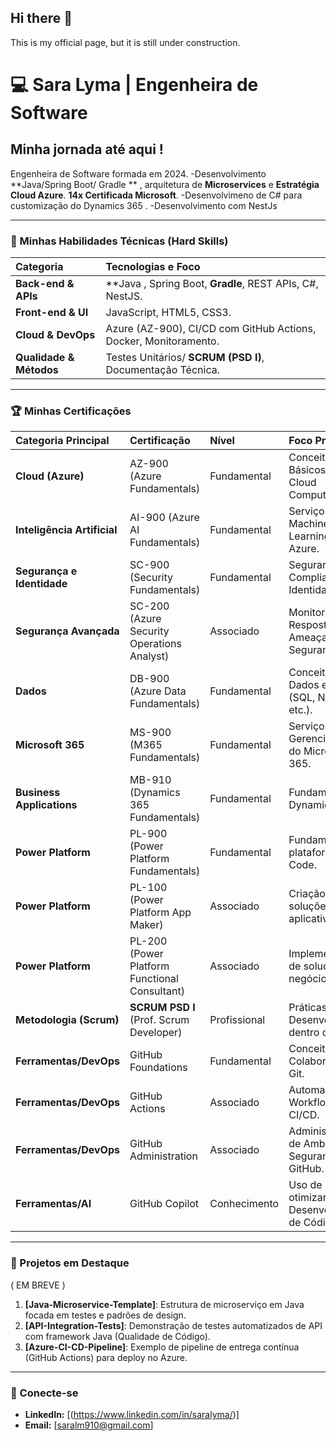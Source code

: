 ## Hi there 👋
This is my official page, but it is still under construction.
# 💻 Sara Lyma | Engenheira de Software 

## Minha jornada até aqui !
Engenheira de Software formada em 2024. 
-Desenvolvimento **Java/Spring Boot/ Gradle ** , arquitetura de **Microservices** e **Estratégia Cloud Azure**. **14x Certificada Microsoft**. 
-Desenvolvimeno de C# para customização do Dynamics 365 .
-Desenvolvimento com NestJs 

---

### 🚀 Minhas Habilidades Técnicas (Hard Skills)
| Categoria | Tecnologias e Foco |
| :--- | :--- |
| **Back-end & APIs** | **Java , Spring Boot, **Gradle**, REST APIs, C#, NestJS. |
| **Front-end & UI** | JavaScript, HTML5, CSS3. |
| **Cloud & DevOps** | Azure (AZ-900), CI/CD com GitHub Actions, Docker, Monitoramento. |
| **Qualidade & Métodos** | Testes Unitários/ **SCRUM (PSD I)**, Documentação Técnica. |

---

### 🏆 Minhas  Certificações

| Categoria Principal | Certificação | Nível | Foco Principal |
| :--- | :--- | :--- | :--- |
| **Cloud (Azure)** | AZ-900 (Azure Fundamentals) | Fundamental | Conceitos Básicos de Cloud Computing. |
| **Inteligência Artificial** | AI-900 (Azure AI Fundamentals) | Fundamental | Serviços de IA e Machine Learning no Azure. |
| **Segurança e Identidade** | SC-900 (Security Fundamentals) | Fundamental | Segurança, Compliance e Identidade. |
| **Segurança Avançada** | SC-200 (Azure Security Operations Analyst) | Associado | Monitoramento e Resposta a Ameaças de Segurança. |
| **Dados** | DB-900 (Azure Data Fundamentals) | Fundamental | Conceitos de Dados em Cloud (SQL, NoSQL, etc.). |
| **Microsoft 365** | MS-900 (M365 Fundamentals) | Fundamental | Serviços e Gerenciamento do Microsoft 365. |
| **Business Applications** | MB-910 (Dynamics 365 Fundamentals) | Fundamental | Fundamentos de Dynamics 365. |
| **Power Platform** | PL-900 (Power Platform Fundamentals) | Fundamental | Fundamentos da plataforma Low-Code. |
| **Power Platform** | PL-100 (Power Platform App Maker) | Associado | Criação de soluções e aplicativos. |
| **Power Platform** | PL-200 (Power Platform Functional Consultant) | Associado | Implementação de soluções de negócio. |
| **Metodologia (Scrum)** | **SCRUM PSD I** (Prof. Scrum Developer) | Profissional | Práticas de Desenvolvimento dentro do Scrum. |
| **Ferramentas/DevOps** | GitHub Foundations | Fundamental | Conceitos de Colaboração e Git. |
| **Ferramentas/DevOps** | GitHub Actions | Associado | Automação de Workflows e CI/CD. |
| **Ferramentas/DevOps** | GitHub Administration | Associado | Administração de Ambientes e Segurança no GitHub. |
| **Ferramentas/AI** | GitHub Copilot | Conhecimento | Uso de IA para otimizar o Desenvolvimento de Código. |

---

### 📌 Projetos em Destaque 
( EM BREVE )
1. **[Java-Microservice-Template]**: Estrutura de microserviço em Java focada em testes e padrões de design.
2. **[API-Integration-Tests]**: Demonstração de testes automatizados de API com framework Java (Qualidade de Código).
3. **[Azure-CI-CD-Pipeline]**: Exemplo de pipeline de entrega contínua (GitHub Actions) para deploy no Azure.

---

### 🤝 Conecte-se
* **LinkedIn:** [(https://www.linkedin.com/in/saralyma/)]
* **Email:** [saralm910@gmail.com]
